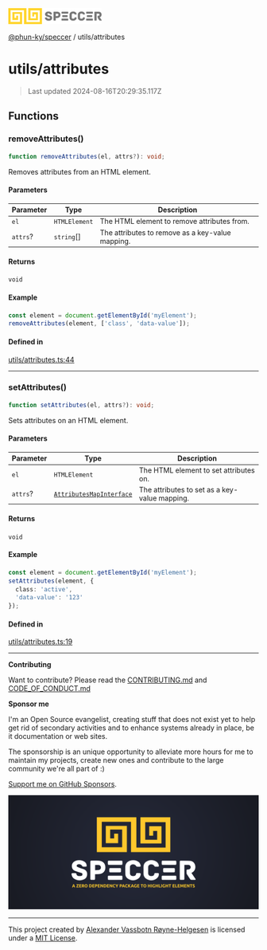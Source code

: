 <div>
  <img alt="SPECCER logo" src="https://raw.githubusercontent.com/phun-ky/speccer/main/public/logo-speccer-horizontal-colored-package.svg?raw=true" style="max-height:32px;" />
</div>

[@phun-ky/speccer](../README.md) / utils/attributes

# utils/attributes

> Last updated 2024-08-16T20:29:35.117Z

## Functions

### removeAttributes()

```ts
function removeAttributes(el, attrs?): void;
```

Removes attributes from an HTML element.

#### Parameters

| Parameter | Type          | Description                                      |
| --------- | ------------- | ------------------------------------------------ |
| `el`      | `HTMLElement` | The HTML element to remove attributes from.      |
| `attrs`?  | `string`\[]   | The attributes to remove as a key-value mapping. |

#### Returns

`void`

#### Example

```ts
const element = document.getElementById('myElement');
removeAttributes(element, ['class', 'data-value']);
```

#### Defined in

[utils/attributes.ts:44](https://github.com/phun-ky/speccer/blob/main/src/utils/attributes.ts#L44)

---

### setAttributes()

```ts
function setAttributes(el, attrs?): void;
```

Sets attributes on an HTML element.

#### Parameters

| Parameter | Type                                                                                 | Description                                   |
| --------- | ------------------------------------------------------------------------------------ | --------------------------------------------- |
| `el`      | `HTMLElement`                                                                        | The HTML element to set attributes on.        |
| `attrs`?  | [`AttributesMapInterface`](../types/interfaces/attributes.md#attributesmapinterface) | The attributes to set as a key-value mapping. |

#### Returns

`void`

#### Example

```ts
const element = document.getElementById('myElement');
setAttributes(element, {
  class: 'active',
  'data-value': '123'
});
```

#### Defined in

[utils/attributes.ts:19](https://github.com/phun-ky/speccer/blob/main/src/utils/attributes.ts#L19)

---

**Contributing**

Want to contribute? Please read the [CONTRIBUTING.md](https://github.com/phun-ky/speccer/blob/main/CONTRIBUTING.md) and [CODE_OF_CONDUCT.md](https://github.com/phun-ky/speccer/blob/main/CODE_OF_CONDUCT.md)

**Sponsor me**

I'm an Open Source evangelist, creating stuff that does not exist yet to help get rid of secondary activities and to enhance systems already in place, be it documentation or web sites.

The sponsorship is an unique opportunity to alleviate more hours for me to maintain my projects, create new ones and contribute to the large community we're all part of :)

[Support me on GitHub Sponsors](https://github.com/sponsors/phun-ky).

![Speccer banner, with logo and slogan: A zero dependency package to highlight elements](https://github.com/phun-ky/speccer/blob/main/public/speccer-banner.png?raw=true)

---

This project created by [Alexander Vassbotn Røyne-Helgesen](http://phun-ky.net) is licensed under a [MIT License](https://choosealicense.com/licenses/mit/).

